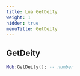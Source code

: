 ```yaml
---
title: Lua GetDeity
weight: 1
hidden: true
menuTitle: GetDeity
---
```

## GetDeity
```lua
Mob:GetDeity(); -- number
```